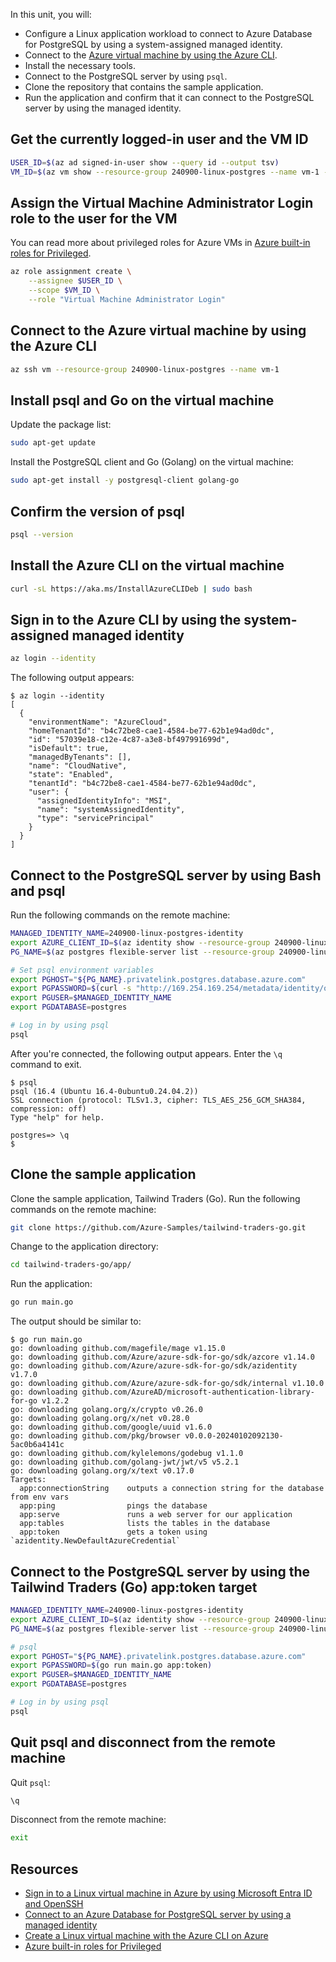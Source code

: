 In this unit, you will:

- Configure a Linux application workload to connect to Azure Database for PostgreSQL by using a system-assigned managed identity.
- Connect to the [Azure virtual machine by using the Azure CLI](/azure/virtual-machines/linux/quick-create-cli).
- Install the necessary tools.
- Connect to the PostgreSQL server by using `psql`.
- Clone the repository that contains the sample application.
- Run the application and confirm that it can connect to the PostgreSQL server by using the managed identity.

## Get the currently logged-in user and the VM ID

```bash
USER_ID=$(az ad signed-in-user show --query id --output tsv)
VM_ID=$(az vm show --resource-group 240900-linux-postgres --name vm-1 --query id --output tsv)
```

## Assign the Virtual Machine Administrator Login role to the user for the VM

You can read more about privileged roles for Azure VMs in [Azure built-in roles for Privileged](/azure/role-based-access-control/built-in-roles/privileged#role-based-access-control-administrator).

```bash
az role assignment create \
    --assignee $USER_ID \
    --scope $VM_ID \
    --role "Virtual Machine Administrator Login"
```

## Connect to the Azure virtual machine by using the Azure CLI

```bash
az ssh vm --resource-group 240900-linux-postgres --name vm-1
```

## Install psql and Go on the virtual machine

Update the package list:

```bash
sudo apt-get update
```

Install the PostgreSQL client and Go (Golang) on the virtual machine:

```bash
sudo apt-get install -y postgresql-client golang-go
```

## Confirm the version of psql

```bash
psql --version
```

## Install the Azure CLI on the virtual machine

```bash
curl -sL https://aka.ms/InstallAzureCLIDeb | sudo bash
```

## Sign in to the Azure CLI by using the system-assigned managed identity

```bash
az login --identity
```

The following output appears:

```
$ az login --identity
[
  {
    "environmentName": "AzureCloud",
    "homeTenantId": "b4c72be8-cae1-4584-be77-62b1e94ad0dc",
    "id": "57039e18-c12e-4c87-a3e8-bf497991699d",
    "isDefault": true,
    "managedByTenants": [],
    "name": "CloudNative",
    "state": "Enabled",
    "tenantId": "b4c72be8-cae1-4584-be77-62b1e94ad0dc",
    "user": {
      "assignedIdentityInfo": "MSI",
      "name": "systemAssignedIdentity",
      "type": "servicePrincipal"
    }
  }
]
```

## Connect to the PostgreSQL server by using Bash and psql

Run the following commands on the remote machine:

```bash
MANAGED_IDENTITY_NAME=240900-linux-postgres-identity
export AZURE_CLIENT_ID=$(az identity show --resource-group 240900-linux-postgres --name $MANAGED_IDENTITY_NAME --query "clientId" -o tsv)
PG_NAME=$(az postgres flexible-server list --resource-group 240900-linux-postgres --query "[0].name" -o tsv)

# Set psql environment variables
export PGHOST="${PG_NAME}.privatelink.postgres.database.azure.com"
export PGPASSWORD=$(curl -s "http://169.254.169.254/metadata/identity/oauth2/token?api-version=2018-02-01&resource=https%3A%2F%2Fossrdbms-aad.database.windows.net&client_id=${AZURE_CLIENT_ID}" -H Metadata:true | jq -r .access_token)
export PGUSER=$MANAGED_IDENTITY_NAME
export PGDATABASE=postgres

# Log in by using psql
psql
```

After you're connected, the following output appears. Enter the `\q` command to exit.

```
$ psql
psql (16.4 (Ubuntu 16.4-0ubuntu0.24.04.2))
SSL connection (protocol: TLSv1.3, cipher: TLS_AES_256_GCM_SHA384, compression: off)
Type "help" for help.

postgres=> \q
$ 
```

## Clone the sample application

Clone the sample application, Tailwind Traders (Go). Run the following commands on the remote machine:

```bash
git clone https://github.com/Azure-Samples/tailwind-traders-go.git
```

Change to the application directory:

```bash
cd tailwind-traders-go/app/
```

Run the application:

```bash
go run main.go
```

The output should be similar to:

```
$ go run main.go
go: downloading github.com/magefile/mage v1.15.0
go: downloading github.com/Azure/azure-sdk-for-go/sdk/azcore v1.14.0
go: downloading github.com/Azure/azure-sdk-for-go/sdk/azidentity v1.7.0
go: downloading github.com/Azure/azure-sdk-for-go/sdk/internal v1.10.0
go: downloading github.com/AzureAD/microsoft-authentication-library-for-go v1.2.2
go: downloading golang.org/x/crypto v0.26.0
go: downloading golang.org/x/net v0.28.0
go: downloading github.com/google/uuid v1.6.0
go: downloading github.com/pkg/browser v0.0.0-20240102092130-5ac0b6a4141c
go: downloading github.com/kylelemons/godebug v1.1.0
go: downloading github.com/golang-jwt/jwt/v5 v5.2.1
go: downloading golang.org/x/text v0.17.0
Targets:
  app:connectionString    outputs a connection string for the database from env vars
  app:ping                pings the database
  app:serve               runs a web server for our application
  app:tables              lists the tables in the database
  app:token               gets a token using `azidentity.NewDefaultAzureCredential`
```

## Connect to the PostgreSQL server by using the Tailwind Traders (Go) app:token target

```bash
MANAGED_IDENTITY_NAME=240900-linux-postgres-identity
export AZURE_CLIENT_ID=$(az identity show --resource-group 240900-linux-postgres --name $MANAGED_IDENTITY_NAME --query "clientId" -o tsv)
PG_NAME=$(az postgres flexible-server list --resource-group 240900-linux-postgres --query "[0].name" -o tsv)

# psql
export PGHOST="${PG_NAME}.privatelink.postgres.database.azure.com"
export PGPASSWORD=$(go run main.go app:token)
export PGUSER=$MANAGED_IDENTITY_NAME
export PGDATABASE=postgres

# Log in by using psql
psql
```

## Quit psql and disconnect from the remote machine

Quit `psql`:

```bash
\q
```

Disconnect from the remote machine:

```bash
exit
```

## Resources

- [Sign in to a Linux virtual machine in Azure by using Microsoft Entra ID and OpenSSH](/entra/identity/devices/howto-vm-sign-in-azure-ad-linux)
- [Connect to an Azure Database for PostgreSQL server by using a managed identity](/azure/postgresql/single-server/how-to-connect-with-managed-identity)
- [Create a Linux virtual machine with the Azure CLI on Azure](/azure/virtual-machines/linux/quick-create-cli)
- [Azure built-in roles for Privileged](/azure/role-based-access-control/built-in-roles/privileged#role-based-access-control-administrator)
